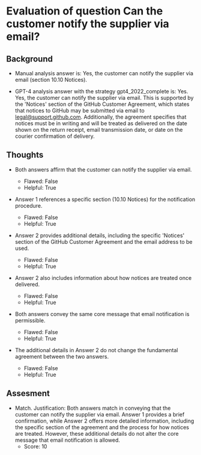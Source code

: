 # Evaluation of question Can the customer notify the supplier via email?
## Background
- Manual analysis answer is: Yes, the customer can notify the supplier via email (section 10.10 Notices).

- GPT-4 analysis answer with the strategy gpt4_2022_complete is: Yes. Yes, the customer can notify the supplier via email. This is supported by the 'Notices' section of the GitHub Customer Agreement, which states that notices to GitHub may be submitted via email to legal@support.github.com. Additionally, the agreement specifies that notices must be in writing and will be treated as delivered on the date shown on the return receipt, email transmission date, or date on the courier confirmation of delivery.
## Thoughts
- Both answers affirm that the customer can notify the supplier via email.
  - Flawed: False
  - Helpful: True

- Answer 1 references a specific section (10.10 Notices) for the notification procedure.
  - Flawed: False
  - Helpful: True

- Answer 2 provides additional details, including the specific 'Notices' section of the GitHub Customer Agreement and the email address to be used.
  - Flawed: False
  - Helpful: True

- Answer 2 also includes information about how notices are treated once delivered.
  - Flawed: False
  - Helpful: True

- Both answers convey the same core message that email notification is permissible.
  - Flawed: False
  - Helpful: True

- The additional details in Answer 2 do not change the fundamental agreement between the two answers.
  - Flawed: False
  - Helpful: True

## Assesment
- Match. Justification: Both answers match in conveying that the customer can notify the supplier via email. Answer 1 provides a brief confirmation, while Answer 2 offers more detailed information, including the specific section of the agreement and the process for how notices are treated. However, these additional details do not alter the core message that email notification is allowed.
  - Score: 10

